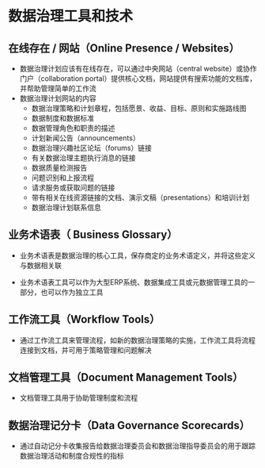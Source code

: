 # **数据治理工具和技术**

## 在线存在 / 网站（Online Presence / Websites）

- 数据治理计划应该有在线存在，可以通过中央网站（central  website）或协作门户（collaboration portal）提供核心文档，网站提供有搜索功能的文档库，并帮助管理简单的工作流
- 数据治理计划网站的内容
  - 数据治理策略和计划章程，包括愿景、收益、目标、原则和实施路线图
  - 数据制度和数据标准
  - 数据管理角色和职责的描述
  - 计划新闻公告（announcements）
  - 数据治理兴趣社区论坛（forums）链接
  - 有关数据治理主题执行消息的链接
  - 数据质量检测报告
  - 问题识别和上报流程
  - 请求服务或获取问题的链接
  - 带有相关在线资源链接的文档、演示文稿（presentations）和培训计划
  - 数据治理计划联系信息

## 业务术语表（ Business Glossary）

- 业务术语表是数据治理的核心工具，保存商定的业务术语定义，并将这些定义与数据相关联

- 业务术语表工具可以作为大型ERP系统、数据集成工具或元数据管理工具的一部分，也可以作为独立工具

## 工作流工具（Workflow Tools）

- 通过工作流工具来管理流程，如新的数据治理策略的实施，工作流工具将流程连接到文档，并可用于策略管理和问题解决

## 文档管理工具（Document Management Tools）

- 文档管理工具用于协助管理制度和流程

## 数据治理记分卡（Data Governance Scorecards）

- 通过自动记分卡收集报告给数据治理委员会和数据治理指导委员会的用于跟踪数据治理活动和制度合规性的指标